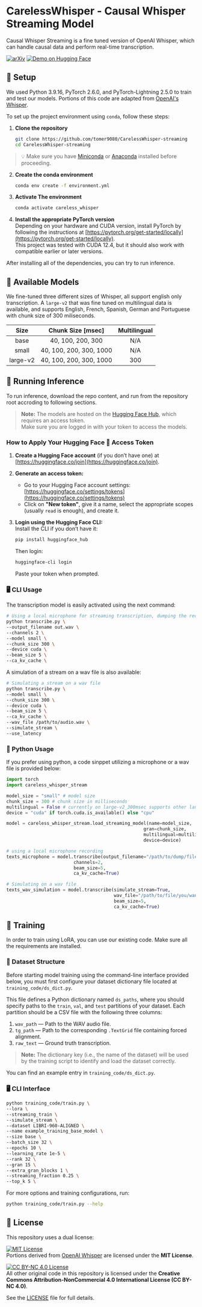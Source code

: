 # CarelessWhisper - Causal Whisper Streaming Model
Causal Whisper Streaming is a fine tuned version of OpenAI Whisper, which can handle causal data and perform real-time transcription. 

[![arXiv](https://img.shields.io/badge/arXiv-2301.12345-b31b1b.svg)](https://arxiv.org/abs/2508.12301)  [![Demo on Hugging Face](https://img.shields.io/badge/🤗%20Demo-Hugging%20Face-blueviolet?logo=huggingface&logoColor=white)](https://huggingface.co/spaces/MLSpeech/CarelessWhisper-causal-streaming)


## 🔧 Setup
We used Python 3.9.16, PyTorch 2.6.0, and PyTorch-Lightning 2.5.0 to train and test our models.
Portions of this code are adapted from [OpenAI's Whisper](https://github.com/openai/whisper).

To set up the project environment using `conda`, follow these steps:

1. **Clone the repository**  
   ```bash
   git clone https://github.com/tomer9080/CarelessWhisper-streaming
   cd CarelessWhisper-streaming
   ```

> 💡 Make sure you have [Miniconda](https://docs.conda.io/en/latest/miniconda.html) or [Anaconda](https://www.anaconda.com/products/distribution) installed before proceeding.

2. **Create the conda environment**
    ```bash
    conda env create -f environment.yml
    ```

3. **Activate The environment**
    ```bash
    conda activate careless_whisper
    ```

4. **Install the appropriate PyTorch version**  
   Depending on your hardware and CUDA version, install PyTorch by following the instructions at [https://pytorch.org/get-started/locally](https://pytorch.org/get-started/locally).  
   This project was tested with CUDA 12.4, but it should also work with compatible earlier or later versions.
 
After installing all of the dependencies, you can try to run inference.

## 🤖 Available Models
We fine-tuned three different sizes of Whisper, all support english only transcription.
A `large-v2` that was fine tuned on multilingual data is available, and supports English, French, Spanish, German and Portuguese with chunk size of 300 miliseconds.

| Size | Chunk Size [msec] | Multilingual | 
|:----:|:-----------------:|:------------:|
| base | 40, 100, 200, 300 |  N/A         |
| small| 40, 100, 200, 300, 1000| N/A     |
|large-v2| 40, 100, 200, 300, 1000| 300   |


## 🎤 Running Inference
To run inference, download the repo content, and run from the repository root accroding to following sections.

> **Note:** The models are hosted on the [Hugging Face Hub](https://huggingface.co/), which requires an access token.  
> Make sure you are logged in with your token to access the models.

### How to Apply Your Hugging Face 🤗 Access Token

1. **Create a Hugging Face account** (if you don’t have one) at [https://huggingface.co/join](https://huggingface.co/join).

2. **Generate an access token:**
   - Go to your Hugging Face account settings: [https://huggingface.co/settings/tokens](https://huggingface.co/settings/tokens)
   - Click on **"New token"**, give it a name, select the appropriate scopes (usually `read` is enough), and create it.

3. **Login using the Hugging Face CLI:**  
   Install the CLI if you don’t have it:
   ```bash
   pip install huggingface_hub
   ```
   Then login:
   ```bash
   huggingface-cli login
   ```
   Paste your token when prompted.


### 🖥️ CLI Usage
The transcription model is easily activated using the next command:
```bash
# Using a local microphone for streaming transcription, dumping the recording to out.wav
python transcribe.py \
--output_filename out.wav \
--channels 2 \
--model small \ 
--chunk_size 300 \
--device cuda \
--beam_size 5 \
--ca_kv_cache \
```

A simulation of a stream on a wav file is also available:
```bash
# Simulating a stream on a wav file
python transcribe.py \
--model small \
--chunk_size 300 \
--device cuda \
--beam_size 5 \
--ca_kv_cache \
--wav_file /path/to/audio.wav \
--simulate_stream \
--use_latency
```

### 🐍 Python Usage
If you prefer using python, a code sinppet utilizing a microphone or a wav file is provided below:

```python
import torch
import careless_whisper_stream

model_size = "small" # model size
chunk_size = 300 # chunk size in milliseconds
multilingual = False # currently on large-v2_300msec supports other languages than english.
device = "cuda" if torch.cuda.is_available() else "cpu"

model = careless_whisper_stream.load_streaming_model(name=model_size,
                                                   gran=chunk_size,
                                                   multilingual=multilingual,
                                                   device=device)

# using a local microphone recording 
texts_microphone = model.transcribe(output_filename="/path/to/dump/file.wav",
                         channels=2,
                         beam_size=5,
                         ca_kv_cache=True)

# Simulating on a wav file
texts_wav_simulation = model.transcribe(simulate_stream=True,
                                        wav_file="/path/to/file/you/want/to/transcribe.wav",
                                        beam_size=5,
                                        ca_kv_cache=True)
```

## 🦾 Training
In order to train using LoRA, you can use our existing code. Make sure all the requirements are installed. 

### 📂 Dataset Structure

Before starting model training using the command-line interface provided below, you must first configure your dataset dictionary file located at `training_code/ds_dict.py`.

This file defines a Python dictionary named `ds_paths`, where you should specify paths to the `train`, `val`, and `test` partitions of your dataset. Each partition should be a CSV file with the following three columns:

1. `wav_path` — Path to the WAV audio file.  
2. `tg_path` — Path to the corresponding `.TextGrid` file containing forced alignment.  
3. `raw_text` — Ground truth transcription.

> **Note:** The dictionary key (i.e., the name of the dataset) will be used by the training script to identify and load the dataset correctly.

You can find an example entry in `training_code/ds_dict.py`.

### 🖥️ CLI Interface
```bash
python training_code/train.py \
--lora \
--streaming_train \
--simulate_stream \
--dataset LIBRI-960-ALIGNED \
--name example_training_base_model \
--size base \
--batch_size 32 \
--epochs 10 \
--learning_rate 1e-5 \
--rank 32 \
--gran 15 \
--extra_gran_blocks 1 \
--streaming_fraction 0.25 \
--top_k 5 \
```

For more options and training configurations, run:
```bash
python training_code/train.py --help
```

## 📜 License

This repository uses a dual license:

[![MIT License](https://img.shields.io/badge/License-MIT-green.svg)](https://opensource.org/licenses/MIT)  
Portions derived from [OpenAI Whisper](https://github.com/openai/whisper) are licensed under the **MIT License**.  

[![CC BY-NC 4.0 License](https://img.shields.io/badge/License-CC--BY--NC%204.0-blue.svg)](https://creativecommons.org/licenses/by-nc/4.0/)  
All other original code in this repository is licensed under the **Creative Commons Attribution-NonCommercial 4.0 International License (CC BY-NC 4.0)**.  

See the [LICENSE](./LICENSE) file for full details.
